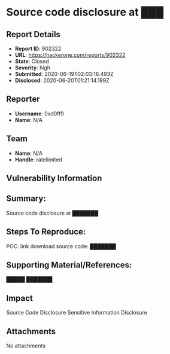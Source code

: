# Source code disclosure at ███

## Report Details
- **Report ID**: 902322
- **URL**: https://hackerone.com/reports/902322
- **State**: Closed
- **Severity**: high
- **Submitted**: 2020-06-19T02:03:18.493Z
- **Disclosed**: 2020-06-20T01:21:14.189Z

## Reporter
- **Username**: 0xd0ff9
- **Name**: N/A

## Team
- **Name**: N/A
- **Handle**: ratelimited

## Vulnerability Information
## Summary:
Source code disclosure at ███████

## Steps To Reproduce:
POC: link download source code: ███████

## Supporting Material/References:
█████
███████

## Impact

Source Code Disclosure
Sensitive Information Disclosure

## Attachments
No attachments

